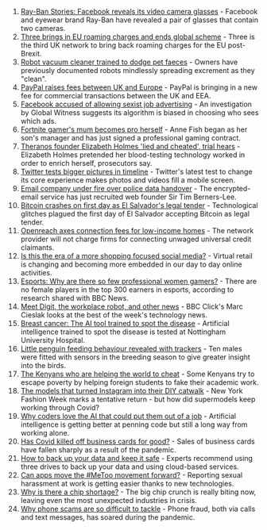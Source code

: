 1. [Ray-Ban Stories: Facebook reveals its video camera glasses](https://www.bbc.co.uk/news/technology-58488235?at_medium=RSS&at_campaign=KARANGA) - Facebook and eyewear brand Ray-Ban have revealed a pair of glasses that contain two cameras.
2. [Three brings in EU roaming charges and ends global scheme](https://www.bbc.co.uk/news/technology-58501527?at_medium=RSS&at_campaign=KARANGA) - Three is the third UK network to bring back roaming charges for the EU post-Brexit.
3. [Robot vacuum cleaner trained to dodge pet faeces](https://www.bbc.co.uk/news/technology-58501567?at_medium=RSS&at_campaign=KARANGA) - Owners have previously documented robots mindlessly spreading excrement as they "clean".
4. [PayPal raises fees between UK and Europe](https://www.bbc.co.uk/news/technology-58492953?at_medium=RSS&at_campaign=KARANGA) - PayPal is bringing in a new fee for commercial transactions between the UK and EEA.
5. [Facebook accused of allowing sexist job advertising](https://www.bbc.co.uk/news/technology-58487026?at_medium=RSS&at_campaign=KARANGA) - An investigation by Global Witness suggests its algorithm is biased in choosing who sees which ads.
6. [Fortnite gamer's mum becomes pro herself](https://www.bbc.co.uk/news/technology-58487025?at_medium=RSS&at_campaign=KARANGA) - Anne Fish began as her son's manager and has just signed a professional gaming contract.
7. [Theranos founder Elizabeth Holmes 'lied and cheated', trial hears](https://www.bbc.co.uk/news/business-58494912?at_medium=RSS&at_campaign=KARANGA) - Elizabeth Holmes pretended her blood-testing technology worked in order to enrich herself, prosecutors say.
8. [Twitter tests bigger pictures in timeline](https://www.bbc.co.uk/news/technology-58490048?at_medium=RSS&at_campaign=KARANGA) - Twitter's latest test to change its core experience makes photos and videos fill a mobile screen.
9. [Email company under fire over police data handover](https://www.bbc.co.uk/news/technology-58476983?at_medium=RSS&at_campaign=KARANGA) - The encrypted-email service has just recruited web founder Sir Tim Berners-Lee.
10. [Bitcoin crashes on first day as El Salvador's legal tender](https://www.bbc.co.uk/news/business-58459098?at_medium=RSS&at_campaign=KARANGA) - Technological glitches plagued the first day of El Salvador accepting Bitcoin as legal tender.
11. [Openreach axes connection fees for low-income homes](https://www.bbc.co.uk/news/technology-58476980?at_medium=RSS&at_campaign=KARANGA) - The network provider will not charge firms for connecting unwaged universal credit claimants.
12. [Is this the era of a more shopping focused social media?](https://www.bbc.co.uk/news/technology-57989365?at_medium=RSS&at_campaign=KARANGA) - Virtual retail is changing and becoming more embedded in our day to day online activities.
13. [Esports: Why are there so few professional women gamers?](https://www.bbc.co.uk/news/technology-58466374?at_medium=RSS&at_campaign=KARANGA) - There are no female players in the top 300 earners in esports, according to research shared with BBC News.
14. [Meet Digit, the workplace robot, and other news](https://www.bbc.co.uk/news/technology-58438225?at_medium=RSS&at_campaign=KARANGA) - BBC Click's Marc Cieslak looks at the best of the week's technology news.
15. [Breast cancer: The AI tool trained to spot the disease](https://www.bbc.co.uk/news/technology-58158657?at_medium=RSS&at_campaign=KARANGA) - Artificial intelligence trained to spot the disease is tested at Nottingham University Hospital.
16. [Little penguin feeding behaviour revealed with trackers](https://www.bbc.co.uk/news/technology-58116149?at_medium=RSS&at_campaign=KARANGA) - Ten males were fitted with sensors in the breeding season to give greater insight into the birds.
17. [The Kenyans who are helping the world to cheat](https://www.bbc.co.uk/news/blogs-trending-58465189?at_medium=RSS&at_campaign=KARANGA) - Some Kenyans try to escape poverty by helping foreign students to fake their academic work.
18. [The models that turned Instagram into their DIY catwalk](https://www.bbc.co.uk/news/business-58474185?at_medium=RSS&at_campaign=KARANGA) - New York Fashion Week marks a tentative return - but how did supermodels keep working through Covid?
19. [Why coders love the AI that could put them out of a job](https://www.bbc.co.uk/news/business-57914432?at_medium=RSS&at_campaign=KARANGA) - Artificial intelligence is getting better at penning code but still a long way from working alone.
20. [Has Covid killed off business cards for good?](https://www.bbc.co.uk/news/business-58419842?at_medium=RSS&at_campaign=KARANGA) - Sales of business cards have fallen sharply as a result of the pandemic.
21. [How to back up your data and keep it safe](https://www.bbc.co.uk/news/business-58050387?at_medium=RSS&at_campaign=KARANGA) - Experts recommend using three drives to back up your data and using cloud-based services.
22. [Can apps move the #MeToo movement forward?](https://www.bbc.co.uk/news/business-58260533?at_medium=RSS&at_campaign=KARANGA) - Reporting sexual harassment at work is getting easier thanks to new technologies.
23. [Why is there a chip shortage?](https://www.bbc.co.uk/news/business-58230388?at_medium=RSS&at_campaign=KARANGA) - The big chip crunch is really biting now, leaving even the most unexpected industries in crisis.
24. [Why phone scams are so difficult to tackle](https://www.bbc.co.uk/news/business-58254354?at_medium=RSS&at_campaign=KARANGA) - Phone fraud, both via calls and text messages, has soared during the pandemic.
